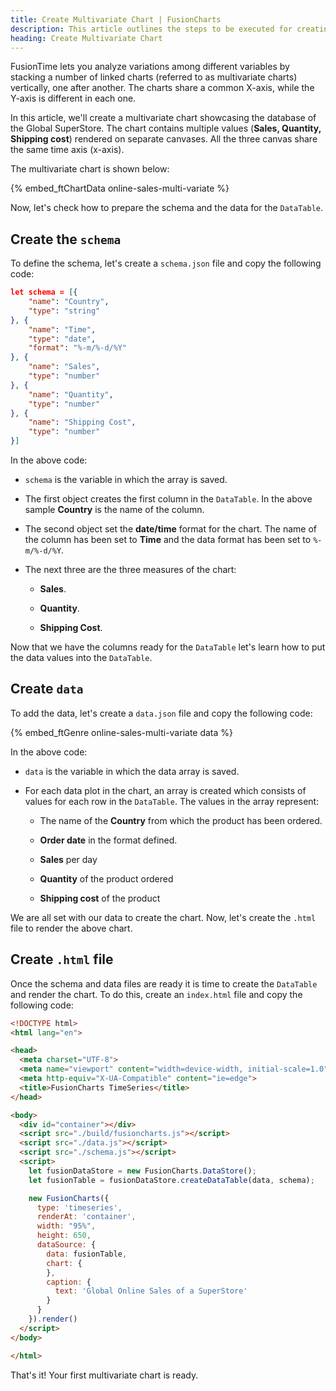 ```yaml
---
title: Create Multivariate Chart | FusionCharts
description: This article outlines the steps to be executed for creating a multivariate chart.
heading: Create Multivariate Chart
---
```


FusionTime lets you analyze variations among different variables by stacking a number of linked charts (referred to as multivariate charts) vertically, one after another. The charts share a common X-axis, while the Y-axis is different in each one. 

In this article, we'll create a multivariate chart showcasing the database of the Global SuperStore. The chart contains multiple values (**Sales, Quantity, Shipping cost**) rendered on separate canvases. All the three canvas share the same time axis (x-axis).

The multivariate chart is shown below:

{% embed_ftChartData online-sales-multi-variate %}

Now, let's check how to prepare the schema and the data for the `DataTable`.

## Create the `schema`

To define the schema, let's create a `schema.json` file and copy the following code:

```JSON
let schema = [{
    "name": "Country",
    "type": "string"
}, {
    "name": "Time",
    "type": "date",
    "format": "%-m/%-d/%Y"
}, {
    "name": "Sales",
    "type": "number"
}, {
    "name": "Quantity",
    "type": "number"
}, {
    "name": "Shipping Cost",
    "type": "number"
}]
```

In the above code:

* `schema` is the variable in which the array is saved.

* The first object creates the first column in the `DataTable`. In the above sample **Country** is the name of the column. 

* The second object set the **date/time** format for the chart. The name of the column has been set to **Time** and the data format has been set to `%-m/%-d/%Y`.

* The next three are the three measures of the chart:

    * **Sales**.

    * **Quantity**.

    * **Shipping Cost**. 

Now that we have the columns ready for the `DataTable` let's learn how to put the data values into the `DataTable`.

## Create `data`

To add the data, let's create a `data.json` file and copy the following code:

{% embed_ftGenre online-sales-multi-variate data %}

In the above code:

* `data` is the variable in which the data array is saved. 

* For each data plot in the chart, an array is created which consists of values for each row in the `DataTable`. The values in the array represent:

    * The name of the **Country** from which the product has been ordered.

    * **Order date** in the format defined.

    * **Sales** per day

    * **Quantity** of the product ordered

    * **Shipping cost** of the product

We are all set with our data to create the chart. Now, let's create the `.html` file to render the above chart.

## Create `.html` file

Once the schema and data files are ready it is time to create the `DataTable` and render the chart. To do this, create an `index.html` file and copy the following code:

```HTML
<!DOCTYPE html>
<html lang="en">

<head>
  <meta charset="UTF-8">
  <meta name="viewport" content="width=device-width, initial-scale=1.0">
  <meta http-equiv="X-UA-Compatible" content="ie=edge">
  <title>FusionCharts TimeSeries</title>
</head>

<body>
  <div id="container"></div>
  <script src="./build/fusioncharts.js"></script>
  <script src="./data.js"></script>
  <script src="./schema.js"></script>
  <script>
    let fusionDataStore = new FusionCharts.DataStore();
    let fusionTable = fusionDataStore.createDataTable(data, schema);

    new FusionCharts({
      type: 'timeseries',
      renderAt: 'container',
      width: "95%",
      height: 650,
      dataSource: {
        data: fusionTable,
        chart: {
        },
        caption: {
          text: 'Global Online Sales of a SuperStore'
        }
      }
    }).render()
  </script>
</body>

</html>
```

That's it! Your first multivariate chart is ready.